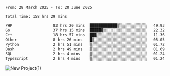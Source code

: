 
<!--START_SECTION:waka-->

```txt
From: 28 March 2025 - To: 20 June 2025

Total Time: 158 hrs 29 mins

PHP                  83 hrs 20 mins  ████████████▒░░░░░░░░░░░░   49.93 %
Go                   37 hrs 15 mins  █████▓░░░░░░░░░░░░░░░░░░░   22.32 %
C++                  18 hrs 57 mins  ███░░░░░░░░░░░░░░░░░░░░░░   11.36 %
Other                8 hrs 26 mins   █▒░░░░░░░░░░░░░░░░░░░░░░░   05.05 %
Python               2 hrs 51 mins   ▒░░░░░░░░░░░░░░░░░░░░░░░░   01.72 %
Bash                 2 hrs 49 mins   ▒░░░░░░░░░░░░░░░░░░░░░░░░   01.69 %
SQL                  2 hrs 4 mins    ▒░░░░░░░░░░░░░░░░░░░░░░░░   01.24 %
TypeScript           2 hrs 4 mins    ▒░░░░░░░░░░░░░░░░░░░░░░░░   01.24 %
```

<!--END_SECTION:waka-->

![New Project(1)](https://github.com/user-attachments/assets/ca397c4b-527a-4830-9802-b71a2622b058)

<!--
![91IYheGYbCL](https://github.com/user-attachments/assets/81d7ee5b-489d-41a0-a545-5872971bd286)
-->
